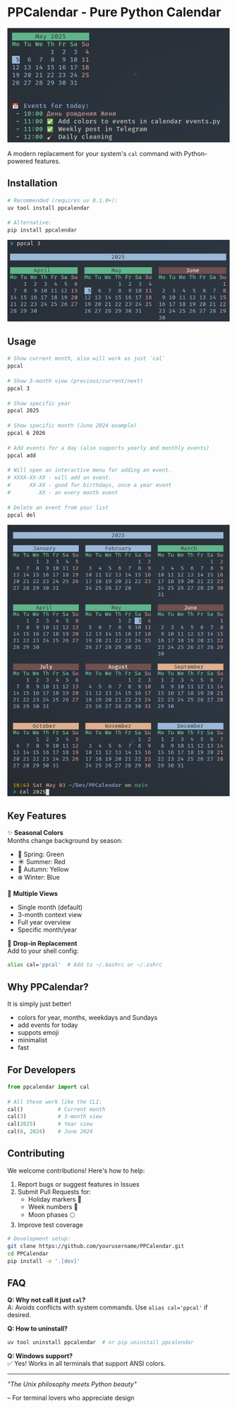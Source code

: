 # PPCalendar - Pure Python Calendar

![Month view and events for the day](img/events.png)

A modern replacement for your system's `cal` command with Python-powered features.

## Installation

```bash
# Recommended (requires uv 0.1.0+):
uv tool install ppcalendar

# Alternative:
pip install ppcalendar
```

![Colorful 3-months calendar](img/ppcalendar.png)

## Usage

```bash
# Show current month, also will work as just `cal`
ppcal

# Show 3-month view (previous/current/next)
ppcal 3

# Show specific year
ppcal 2025

# Show specific month (June 2024 example)
ppcal 6 2026

# Add events for a day (also supports yearly and monthly events)
ppcal add

# Will open an interactive menu for adding an event.
# XXXX-XX-XX - will add an event.
#      XX-XX - good for birthdays, once a year event
#         XX - an every month event 

# Delete an event from your list
ppcal del

```

![Usage via cal command year view](img/usage_via_cal_command_year_view.png)

## Key Features

✨ **Seasonal Colors**  
Months change background by season:
- 🌸 Spring: Green
- ☀️ Summer: Red
- 🍂 Autumn: Yellow
- ❄️ Winter: Blue

📅 **Multiple Views**
- Single month (default)
- 3-month context view
- Full year overview
- Specific month/year

🔄 **Drop-in Replacement**  
Add to your shell config:
```bash
alias cal='ppcal'  # Add to ~/.bashrc or ~/.zshrc
```

## Why PPCalendar?

It is simply just better!
- colors for year, months, weekdays and Sundays
- add events for today
- suppots emoji
- minimalist
- fast

## For Developers

```python
from ppcalendar import cal

# All these work like the CLI:
cal()           # Current month
cal(3)          # 3-month view
cal(2025)       # Year view
cal(6, 2024)    # June 2024
```

## Contributing

We welcome contributions! Here's how to help:

1. Report bugs or suggest features in Issues
2. Submit Pull Requests for:
   - Holiday markers 🎄
   - Week numbers 🔢
   - Moon phases 🌕
3. Improve test coverage

```bash
# Development setup:
git clone https://github.com/yourusername/PPCalendar.git
cd PPCalendar
pip install -e '.[dev]'
```

## FAQ

**Q: Why not call it just `cal`?**  
A: Avoids conflicts with system commands. Use `alias cal='ppcal'` if desired.

**Q: How to uninstall?**  
```bash
uv tool uninstall ppcalendar  # or pip uninstall ppcalendar
```

**Q: Windows support?**  
✅ Yes! Works in all terminals that support ANSI colors.

---

*"The Unix philosophy meets Python beauty"*  

– For terminal lovers who appreciate design

